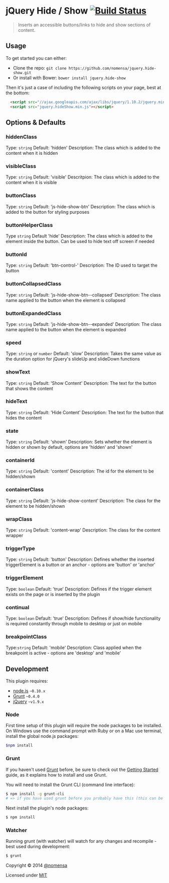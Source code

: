 # jQuery Hide / Show [![Build Status](https://travis-ci.org/nomensa/jquery.hide-show.svg)](https://travis-ci.org/nomensa/jquery.hide-show)

> Inserts an accessible buttons/links to hide and show sections of content.


## Usage

To get started you can either:

 - Clone the repo: `git clone https://github.com/nomensa/jquery.hide-show.git`
 - Or install with Bower: `bower install jquery.hide-show`

Then it's just a case of including the following scripts on your page, best at the bottom:

```html
  <script src="//ajax.googleapis.com/ajax/libs/jquery/1.10.2/jquery.min.js"></script>
  <script src="jquery.hideShow.min.js"></script>
```


## Options & Defaults

### hiddenClass

Type: `string`
Default: 'hidden'
Description: The class which is added to the content when it is hidden

### visibleClass

Type: `string`
Default: 'visible'
Descritpion: The class which is added to the content when it is visible

### buttonClass

Type: `string`
Default: 'js-hide-show-btn'
Description: The class which is added to the button for styling purposes

### buttonHelperClass

Type `string`
Default 'hide'
Description: The class which is added to the element inside the button. Can be used to hide text off screen if needed

### buttonId

Type: `string`
Default: 'btn-control-'
Description: The ID used to target the button

### buttonCollapsedClass

Type: `string`
Default: 'js-hide-show-btn--collapsed'
Description: The class name applied to the button when the element is collapsed

### buttonExpandedClass

Type: `string`
Default: 'js-hide-show-btn--expanded'
Description: The class name applied to the button when the element is expanded

### speed

Type: `string` or `number`
Default: 'slow'
Description: Takes the same value as the duration option for jQuery's slideUp and slideDown functions

### showText

Type: `string`
Default: 'Show Content'
Description: The text for the button that shows the content

### hideText

Type: `string`
Default: 'Hide Content'
Description: The text for the button that hides the content

### state
Type: `string`
Default: 'shown'
Description: Sets whether the element is hidden or shown by default, options are 'hidden' and 'shown'

### containerId

Type: `string`
Default: 'content'
Description: The id for the element to be hidden/shown

### containerClass

Type: `string`
Default: 'js-hide-show-content'
Description: The class for the element to be hidden/shown

### wrapClass

Type: `string`
Default: 'content-wrap'
Description: The class for the content wrapper

### triggerType

Type: `string`
Default: 'button'
Description: Defines whether the inserted triggerElement is a button or an anchor - options are 'button' or 'anchor'

### triggerElement

Type: `boolean`
Default: 'true'
Description: Defines if the trigger element exists on the page or is inserted by the plugin

### continual
Type: `boolean`
Default: 'true'
Description: Defines if show/hide functionality is required constantly through mobile to desktop or just on mobile

### breakpointClass
Type:`string`
Default: 'mobile'
Description: Class applied when the breakpoint is active - options are 'desktop' and 'mobile'


## Development

This plugin requires:

 - [node.js](http://nodejs.org/) `~0.10.x`
 - [Grunt](http://gruntjs.com/) `~0.4.0`
 - [jQuery](http://jquery.com) `~v1.9.x`

### Node
First time setup of this plugin will require the node packages to be installed. On Windows use the command prompt with Ruby or on a Mac use terminal, install the global node.js packages:

```bash
$npm install
```

### Grunt
If you haven't used [Grunt](http://gruntjs.com/) before, be sure to check out the [Getting Started](http://gruntjs.com/getting-started) guide, as it explains how to install and use Grunt.

You will need to install the Grunt CLI (command line interface):

```bash
$ npm install -g grunt-cli
# => if you have used grunt before you probably have this (this can be run from any directory)
```

Next install the plugin's node packages:

```bash
$ npm install
```

### Watcher

Running grunt (with watcher) will watch for any changes and recompile - best used during development:

```bash
$ grunt
```

Copyright &copy; 2014 [@nomensa](http://nomensa.com)

Licensed under [MIT](http://opensource.org/licenses/mit-license.php)
